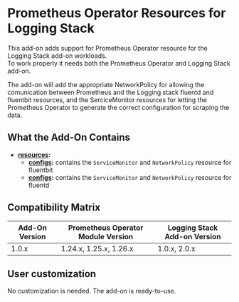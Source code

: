 # Prometheus Operator Resources for Logging Stack

This add-on adds support for Prometheus Operator resource for the Logging Stack add-on workloads.  
To work properly it needs both the Prometheus Operator and Logging Stack add-on.

The add-on will add the appropriate NetworkPolicy for allowing the comunication between Prometheus and the
Logging stack fluentd and fluentbit resources, and the SerciceMonitor resources for letting the Prometheus Operator
to generate the correct configuration for scraping the data.

## What the Add-On Contains

- **[resources](./resources):**
  - **[configs](./resources/fluentbit):** contains the `ServiceMonitor` and `NetworkPolicy` resource for fluentbit
  - **[configs](./resources/fluentd):** contains the `ServiceMonitor` and `NetworkPolicy` resource for fluentd

## Compatibility Matrix

| Add-On Version | Prometheus Operator Module Version | Logging Stack Add-on Version |
|----------------|------------------------------------|------------------------------|
| 1.0.x          | 1.24.x, 1.25.x, 1.26.x             | 1.0.x, 2.0.x                 |

## User customization

No customization is needed. The add-on is ready-to-use.
